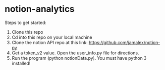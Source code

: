 # notion-analytics
Steps to get started:
1. Clone this repo
2. Cd into this repo on your local machine
3. Clone the notion API repo at this link: https://github.com/jamalex/notion-py
4. Get a token_v2 value. Open the user_info.py file for directions.
5. Run the program (python notionData.py). You must have python 3 installed!
